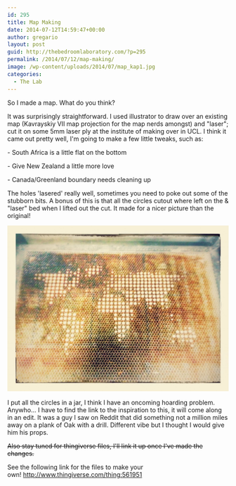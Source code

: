 ```yaml
---
id: 295
title: Map Making
date: 2014-07-12T14:59:47+00:00
author: gregario
layout: post
guid: http://thebedroomlaboratory.com/?p=295
permalink: /2014/07/12/map-making/
image: /wp-content/uploads/2014/07/map_kap1.jpg
categories:
  - The Lab
---
```

So I made a map. What do you think?

It was surprisingly straightforward. I used illustrator to draw over an existing map (Kavrayskiy VII map projection for the map nerds amongst) and "laser"; cut it on some 5mm laser ply at the institute of making over in UCL. I think it came out pretty well, I'm going to make a few little tweaks, such as:

<p style="text-align: left;">
  - South Africa is a little flat on the bottom
</p>

<p style="text-align: left;">
  - Give New Zealand a little more love
</p>

<p style="text-align: left;">
  - Canada/Greenland boundary needs cleaning up
</p>

<p style="text-align: left;">
  The holes 'lasered' really well, sometimes you need to poke out some of the stubborn bits. A bonus of this is that all the circles cutout where left on the &amp; "laser" bed when I lifted out the cut. It made for a nicer picture than the original!
</p>

![EFFECTS](/wp-content/uploads/2014/07/IMG_20140710_134337-EFFECTS-1024x767.jpg)

<p style="text-align: left;">
  I put all the circles in a jar, I think I have an oncoming hoarding problem. Anywho... I have to find the link to the inspiration to this, it will come along in an edit. It was a guy I saw on Reddit that did something not a million miles away on a plank of Oak with a drill. Different vibe but I thought I would give him his props.
</p>

<del>Also stay tuned for thingiverse files, I'll link it up once I've made the changes.</del>

See the following link for the files to make your own! http://www.thingiverse.com/thing:561951